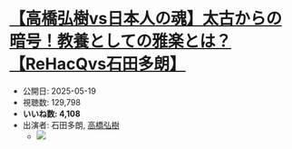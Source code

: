 # [【高橋弘樹vs日本人の魂】太古からの暗号！教養としての雅楽とは？【ReHacQvs石田多朗】](https://www.youtube.com/watch?v=kAmyefXvArY)
-   公開日: 2025-05-19
-   視聴数: 129,798
-   **いいね数: 4,108**
-   出演者: 石田多朗, [高橋弘樹](/rehacq_fan/people/高橋弘樹 "wikilink")
    - [![](https://img.youtube.com/vi/kAmyefXvArY/hqdefault.jpg)](https://www.youtube.com/watch?v=kAmyefXvArY)
